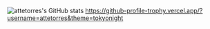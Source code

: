 ![attetorres's GitHub stats](https://github-readme-stats.vercel.app/api?username=attetorres&show_icons=true&theme=tokyonight)
https://github-profile-trophy.vercel.app/?username=attetorres&theme=tokyonight
